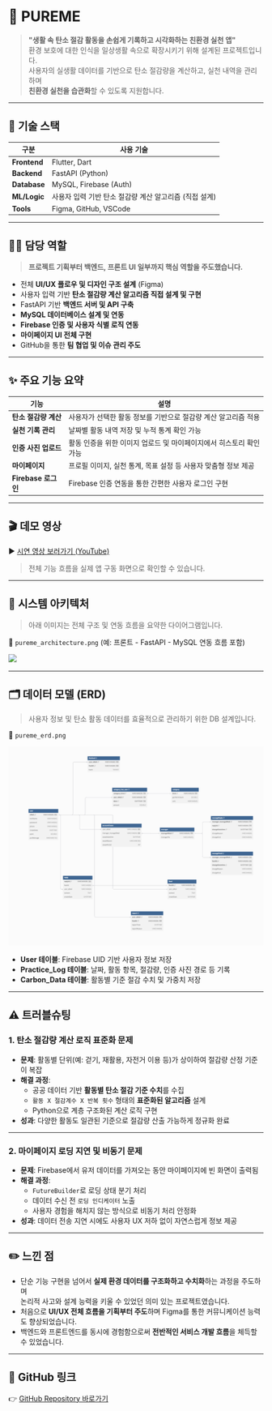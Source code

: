 # 📌 PUREME

> **"생활 속 탄소 절감 활동을 손쉽게 기록하고 시각화하는 친환경 실천 앱"**  
> 환경 보호에 대한 인식을 일상생활 속으로 확장시키기 위해 설계된 프로젝트입니다.  
> 사용자의 실생활 데이터를 기반으로 탄소 절감량을 계산하고, 실천 내역을 관리하며  
> **친환경 실천을 습관화**할 수 있도록 지원합니다.

---

## 🔧 기술 스택

| 구분           | 사용 기술                                  |
|----------------|--------------------------------------------|
| **Frontend**   | Flutter, Dart                              |
| **Backend**    | FastAPI (Python)                           |
| **Database**   | MySQL, Firebase (Auth)                     |
| **ML/Logic**   | 사용자 입력 기반 탄소 절감량 계산 알고리즘 (직접 설계) |
| **Tools**      | Figma, GitHub, VSCode                      |

---

## 🧑‍💻 담당 역할

> **프로젝트 기획부터 백엔드, 프론트 UI 일부까지 핵심 역할을 주도했습니다.**

- 전체 **UI/UX 플로우 및 디자인 구조 설계** (Figma)
- 사용자 입력 기반 **탄소 절감량 계산 알고리즘 직접 설계 및 구현**
- FastAPI 기반 **백엔드 서버 및 API 구축**
- **MySQL 데이터베이스 설계 및 연동**
- **Firebase 인증 및 사용자 식별 로직 연동**
- **마이페이지 UI 전체 구현**
- GitHub을 통한 **팀 협업 및 이슈 관리 주도**

---

## ✨ 주요 기능 요약

| 기능               | 설명                                                                 |
|--------------------|----------------------------------------------------------------------|
| **탄소 절감량 계산**     | 사용자가 선택한 활동 정보를 기반으로 절감량 계산 알고리즘 적용                      |
| **실천 기록 관리**      | 날짜별 활동 내역 저장 및 누적 통계 확인 가능                                   |
| **인증 사진 업로드**    | 활동 인증을 위한 이미지 업로드 및 마이페이지에서 히스토리 확인 가능                |
| **마이페이지**         | 프로필 이미지, 실천 통계, 목표 설정 등 사용자 맞춤형 정보 제공                    |
| **Firebase 로그인**    | Firebase 인증 연동을 통한 간편한 사용자 로그인 구현                             |

---

## 🎬 데모 영상

▶️ [시연 영상 보러가기 (YouTube)](https://youtu.be/영상링크예시)

> 전체 기능 흐름을 실제 앱 구동 화면으로 확인할 수 있습니다.

---

## 🧱 시스템 아키텍처

> 아래 이미지는 전체 구조 및 연동 흐름을 요약한 다이어그램입니다.  

📎 `pureme_architecture.png` (예: 프론트 - FastAPI - MySQL 연동 흐름 포함)

![](./assets/pureme_architecture.png)

---

## 🗂 데이터 모델 (ERD)

> 사용자 정보 및 탄소 활동 데이터를 효율적으로 관리하기 위한 DB 설계입니다.

📎 `pureme_erd.png`

![](./assets/pureme_erd.png)

- **User 테이블**: Firebase UID 기반 사용자 정보 저장  
- **Practice_Log 테이블**: 날짜, 활동 항목, 절감량, 인증 사진 경로 등 기록  
- **Carbon_Data 테이블**: 활동별 기준 절감 수치 및 가중치 저장  

---

## ⚠️ 트러블슈팅

### 1. 탄소 절감량 계산 로직 표준화 문제

- **문제**: 활동별 단위(예: 걷기, 재활용, 자전거 이용 등)가 상이하여 절감량 산정 기준이 복잡  
- **해결 과정**:
  - 공공 데이터 기반 **활동별 탄소 절감 기준 수치**를 수집
  - `활동 X 절감계수 X 반복 횟수` 형태의 **표준화된 알고리즘** 설계
  - Python으로 계층 구조화된 계산 로직 구현
- **성과**: 다양한 활동도 일관된 기준으로 절감량 산출 가능하게 정규화 완료

---

### 2. 마이페이지 로딩 지연 및 비동기 문제

- **문제**: Firebase에서 유저 데이터를 가져오는 동안 마이페이지에 빈 화면이 출력됨
- **해결 과정**:
  - `FutureBuilder`로 로딩 상태 분기 처리
  - 데이터 수신 전 `로딩 인디케이터` 노출
  - 사용자 경험을 해치지 않는 방식으로 비동기 처리 안정화
- **성과**: 데이터 전송 지연 시에도 사용자 UX 저하 없이 자연스럽게 정보 제공

---

## ✏️ 느낀 점

- 단순 기능 구현을 넘어서 **실제 환경 데이터를 구조화하고 수치화**하는 과정을 주도하며  
  논리적 사고와 설계 능력을 키울 수 있었던 의미 있는 프로젝트였습니다.
- 처음으로 **UI/UX 전체 흐름을 기획부터 주도**하며 Figma를 통한 커뮤니케이션 능력도 향상되었습니다.
- 백엔드와 프론트엔드를 동시에 경험함으로써 **전반적인 서비스 개발 흐름**을 체득할 수 있었습니다.

---

## 🔗 GitHub 링크

👉 [GitHub Repository 바로가기](https://github.com/donghun-ha/PUREME)
